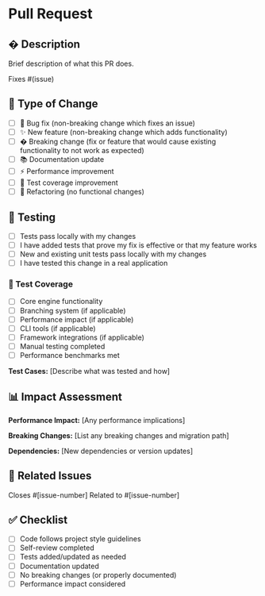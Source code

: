 # Pull Request

## � Description
Brief description of what this PR does.

Fixes #(issue)

## 🎯 Type of Change
- [ ] 🐛 Bug fix (non-breaking change which fixes an issue)
- [ ] ✨ New feature (non-breaking change which adds functionality)
- [ ] � Breaking change (fix or feature that would cause existing functionality to not work as expected)
- [ ] 📚 Documentation update
- [ ] ⚡ Performance improvement
- [ ] 🧪 Test coverage improvement
- [ ] 🔧 Refactoring (no functional changes)

## 🧪 Testing
- [ ] Tests pass locally with my changes
- [ ] I have added tests that prove my fix is effective or that my feature works
- [ ] New and existing unit tests pass locally with my changes
- [ ] I have tested this change in a real application

### 🔬 Test Coverage
- [ ] Core engine functionality
- [ ] Branching system (if applicable)
- [ ] Performance impact (if applicable)
- [ ] CLI tools (if applicable)
- [ ] Framework integrations (if applicable)
- [ ] Manual testing completed
- [ ] Performance benchmarks met

**Test Cases:**
[Describe what was tested and how]

## 📊 Impact Assessment

**Performance Impact:**
[Any performance implications]

**Breaking Changes:**
[List any breaking changes and migration path]

**Dependencies:**
[New dependencies or version updates]

## 🔗 Related Issues

Closes #[issue-number]
Related to #[issue-number]

## ✅ Checklist

- [ ] Code follows project style guidelines
- [ ] Self-review completed
- [ ] Tests added/updated as needed
- [ ] Documentation updated
- [ ] No breaking changes (or properly documented)
- [ ] Performance impact considered
